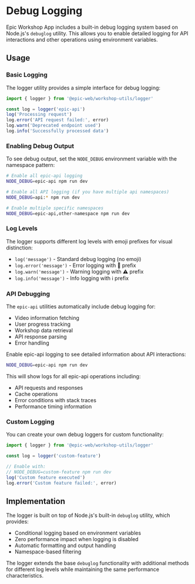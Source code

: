 # Debug Logging

Epic Workshop App includes a built-in debug logging system based on Node.js's `debuglog` utility. This allows you to enable detailed logging for API interactions and other operations using environment variables.

## Usage

### Basic Logging

The logger utility provides a simple interface for debug logging:

```typescript
import { logger } from '@epic-web/workshop-utils/logger'

const log = logger('epic-api')
log('Processing request')
log.error('API request failed:', error)
log.warn('Deprecated endpoint used')
log.info('Successfully processed data')
```

### Enabling Debug Output

To see debug output, set the `NODE_DEBUG` environment variable with the namespace pattern:

```bash
# Enable all epic-api logging
NODE_DEBUG=epic-api npm run dev

# Enable all API logging (if you have multiple api namespaces)
NODE_DEBUG=api:* npm run dev

# Enable multiple specific namespaces
NODE_DEBUG=epic-api,other-namespace npm run dev
```

### Log Levels

The logger supports different log levels with emoji prefixes for visual distinction:

- `log('message')` - Standard debug logging (no emoji)
- `log.error('message')` - Error logging with 🚨 prefix
- `log.warn('message')` - Warning logging with ⚠️ prefix  
- `log.info('message')` - Info logging with ℹ️ prefix

### API Debugging

The `epic-api` utilities automatically include debug logging for:

- Video information fetching
- User progress tracking
- Workshop data retrieval
- API response parsing
- Error handling

Enable epic-api logging to see detailed information about API interactions:

```bash
NODE_DEBUG=epic-api npm run dev
```

This will show logs for all epic-api operations including:
- API requests and responses
- Cache operations
- Error conditions with stack traces
- Performance timing information

### Custom Logging

You can create your own debug loggers for custom functionality:

```typescript
import { logger } from '@epic-web/workshop-utils/logger'

const log = logger('custom-feature')

// Enable with:
// NODE_DEBUG=custom-feature npm run dev
log('Custom feature executed')
log.error('Custom feature failed:', error)
```

## Implementation

The logger is built on top of Node.js's built-in `debuglog` utility, which provides:

- Conditional logging based on environment variables
- Zero performance impact when logging is disabled
- Automatic formatting and output handling
- Namespace-based filtering

The logger extends the base `debuglog` functionality with additional methods for different log levels while maintaining the same performance characteristics.